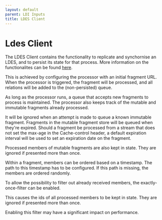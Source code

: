 ```yaml
---
layout: default
parent: LDI Inputs
title: LDES Client
---
```


# Ldes Client

The LDES Client contains the functionality to replicate and synchornise an LDES, and to persist its state for that process. More information on the functionalites can be found [here][VSDS Tech Docs].

This is achieved by configuring the processor with an initial fragment URL. When the processor is triggered, the fragment will be processed, and all relations will be added to the (non-persisted) queue.

As long as the processor runs, a queue that accepts new fragments to process is maintained. The processor also keeps track of the mutable and immutable fragments already processed.

It will be ignored when an attempt is made to queue a known immutable fragment. Fragments in the mutable fragment store will be queued when they're expired. Should a fragment be processed from a stream that does not set the max-age in the Cache-control header, a default expiration interval will be used to set an expiration date on the fragment.

Processed members of mutable fragments are also kept in state. They are ignored if presented more than once.

Within a fragment, members can be ordered based on a timestamp. The path to this timestamp has to be configured. If this path is missing, the members are ordered randomly.

To allow the possibility to filter out already received members, the exactly-once-filter can be enabled.

This causes the ids of all processed members to be kept in state. They are ignored if presented more than once.

Enabling this filter may have a significant impact on performance.

[VSDS Tech Docs]: https://informatievlaanderen.github.io/VSDS-Tech-Docs/introduction/LDES_client